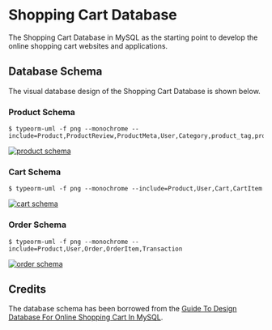 # Shopping Cart Database

The Shopping Cart Database in MySQL as the starting point to develop the online shopping cart websites and applications.

## Database Schema

The visual database design of the Shopping Cart Database is shown below.

### Product Schema

```sh-session
$ typeorm-uml -f png --monochrome --include=Product,ProductReview,ProductMeta,User,Category,product_tag,product_category,Tag
```

[![product schema](http://www.plantuml.com/plantuml/png/lLNVRzem47xtN-6fBw2jMjkfcuGGQhR16eaogOkcxMaoyK4iuZYpdHOqu6_VET0Kd23O9eqdzDrtTz_zyEN6MAPj8LD2Nd2OY0neFeD5QzwctN5ltdqzxbK6oyOfE0jaLjW5dTDkbxQYLsU3GO2_Dktr24a41seiQ51saOFP019iehWXnCn4bZFD94qnf6DGfT6sOv0gKt6YbSICkW12Ddbfp2nCbLxGDlr5A7rPwgI2qtQ7lWy_XQEeTNNHHiiPna698VTm59r2XtuDxZ_S1lUjTzSEH6KisZTSNfHqanRJ6XYhp6Bi3etwtoAogiJbMl4YjZzSk1C4RjWrXMlqU4vvVL963Gy27ly-vudTsjQlcHKPjkNBNJ0SEl9RX-R5E1Kc0OmHXQFl3hyijMl0eV40rNyCeduKtlLtsHv-g5BBfaVB-m-pFTxYme3-rwrRDqepXPHCBpRjBULXO7my_Y3ChAZvvbh4I1mCFmSubYi7SM5YLRXITz6V1IiVTYreelAJ1bla_0_6NLuUuu6GSNFYMhXk7vt9H6XZHqo2_woau3o59alAcZtMKet5tiJAKQv1Cf7wv9mPywWqlsKcURQzAVlCk1IPrz07B5nf3zGm5UKfzLld90xLr4NPGKLcjTfR4TpSIIdvmEreFgbFQ5XlvvPHtHAFKCzGUxk7N2i2UZJ5hQIkrFdvSbc997kNTxKiZLkCU3TowxgFraYD8PvWjtIarhwjiQR99_YwN7UEc_0l8JUu8Eup_Hi0)](http://www.plantuml.com/plantuml/png/lLNVRzem47xtN-6fBw2jMjkfcuGGQhR16eaogOkcxMaoyK4iuZYpdHOqu6_VET0Kd23O9eqdzDrtTz_zyEN6MAPj8LD2Nd2OY0neFeD5QzwctN5ltdqzxbK6oyOfE0jaLjW5dTDkbxQYLsU3GO2_Dktr24a41seiQ51saOFP019iehWXnCn4bZFD94qnf6DGfT6sOv0gKt6YbSICkW12Ddbfp2nCbLxGDlr5A7rPwgI2qtQ7lWy_XQEeTNNHHiiPna698VTm59r2XtuDxZ_S1lUjTzSEH6KisZTSNfHqanRJ6XYhp6Bi3etwtoAogiJbMl4YjZzSk1C4RjWrXMlqU4vvVL963Gy27ly-vudTsjQlcHKPjkNBNJ0SEl9RX-R5E1Kc0OmHXQFl3hyijMl0eV40rNyCeduKtlLtsHv-g5BBfaVB-m-pFTxYme3-rwrRDqepXPHCBpRjBULXO7my_Y3ChAZvvbh4I1mCFmSubYi7SM5YLRXITz6V1IiVTYreelAJ1bla_0_6NLuUuu6GSNFYMhXk7vt9H6XZHqo2_woau3o59alAcZtMKet5tiJAKQv1Cf7wv9mPywWqlsKcURQzAVlCk1IPrz07B5nf3zGm5UKfzLld90xLr4NPGKLcjTfR4TpSIIdvmEreFgbFQ5XlvvPHtHAFKCzGUxk7N2i2UZJ5hQIkrFdvSbc997kNTxKiZLkCU3TowxgFraYD8PvWjtIarhwjiQR99_YwN7UEc_0l8JUu8Eup_Hi0)


### Cart Schema

```sh-session
$ typeorm-uml -f png --monochrome --include=Product,User,Cart,CartItem
```

[![cart schema](http://www.plantuml.com/plantuml/png/jPLlZn8n4CRVzrFKt9ibUl70d2Q4a5iLF18EatDZz9Kfsu5jsBPh_o14uBFR5ZoWkyaPJtdvc-vqvdbcoeqsH1dBIuIUKPWn0RXQm3fPjN1lsb_rNaxx3m53fYNu20Z3p1glSA-7a-p5nN2OkbyBz_i85Om2rWOKIBEkGEy11rD8gX7I2oOgeWZ7fKlfJs2fNEmamAMGUQ4aTpSg2mZjxyMvA_GRCy1n2_z463yFXM96SQkBtuu-Z2PPqhbgkSX5fIIrkHdHEE1prAXUs2x-dDw_kqtla_PLO9LYENJnSFmnpP9snoFAT2wjCEVqkoL1ZIx-T9UEnpxhQyz9RjZIPSX6awyUjZtC5H03D7KvtgVP81lT3Hor5MsWkHG6_6tPu4k6jWyo77fxN0IhGTLwTQMMSEpspRM7pXsIdGSECknqQUSrgYtdHAttpONoN69dPQp1Vn5M5x9wWgoLdPPC5pKUza1740JLVsYBL_jHJsPCQJCX_4Jewn3WZD8IcY8bQVvYn-MKdJaMhDm19woC3rT4wnzIqLkYYsFiLT2PKCv49EZIDIvL11NCMLZiM3fVubZEVPOJoeHHycn4tEJEGicHT7uf_tASDMZDfF0ycZCZ5o3gask8iJeUgNzeIxChZQRu1x3T13inpCCQH9OgkMGYhnKGDadLZZ_fvJc-lDlDvULc4nohqyFBX7w_K0ViZGk7yLOU0RfnC-R_Ttu1)](http://www.plantuml.com/plantuml/png/jPLlZn8n4CRVzrFKt9ibUl70d2Q4a5iLF18EatDZz9Kfsu5jsBPh_o14uBFR5ZoWkyaPJtdvc-vqvdbcoeqsH1dBIuIUKPWn0RXQm3fPjN1lsb_rNaxx3m53fYNu20Z3p1glSA-7a-p5nN2OkbyBz_i85Om2rWOKIBEkGEy11rD8gX7I2oOgeWZ7fKlfJs2fNEmamAMGUQ4aTpSg2mZjxyMvA_GRCy1n2_z463yFXM96SQkBtuu-Z2PPqhbgkSX5fIIrkHdHEE1prAXUs2x-dDw_kqtla_PLO9LYENJnSFmnpP9snoFAT2wjCEVqkoL1ZIx-T9UEnpxhQyz9RjZIPSX6awyUjZtC5H03D7KvtgVP81lT3Hor5MsWkHG6_6tPu4k6jWyo77fxN0IhGTLwTQMMSEpspRM7pXsIdGSECknqQUSrgYtdHAttpONoN69dPQp1Vn5M5x9wWgoLdPPC5pKUza1740JLVsYBL_jHJsPCQJCX_4Jewn3WZD8IcY8bQVvYn-MKdJaMhDm19woC3rT4wnzIqLkYYsFiLT2PKCv49EZIDIvL11NCMLZiM3fVubZEVPOJoeHHycn4tEJEGicHT7uf_tASDMZDfF0ycZCZ5o3gask8iJeUgNzeIxChZQRu1x3T13inpCCQH9OgkMGYhnKGDadLZZ_fvJc-lDlDvULc4nohqyFBX7w_K0ViZGk7yLOU0RfnC-R_Ttu1)

### Order Schema

```sh-session
$ typeorm-uml -f png --monochrome --include=Product,User,Order,OrderItem,Transaction
```

[![order schema](http://www.plantuml.com/plantuml/png/jPRRRXen48Rl_HIkk06rKI5LMWaXb6q33HAXKhggsglAh0VMOcrlVKX10PwzjY61FQ2eKSBbD-Fn7FuTSwaDKSRo3A4t56PC0CuNi6ekMxWtxIzxxwVzHuCXqmoy1OHXPeMNkDV3pVXTOpYCtA-5-ts4KaO1QmCAf5dbe7U0WqabrGZf1HCvKOJZp8Nq7bWgPpioS2baaYh9tOtA0aAxUt6k9BM9mIryZp1-6zB4ZE9M5tyUVHrDukPvk-Ki3Qj1ZMY9kempwE8VqUsNw-Ys-Ud2GvSMYOk6JZkuRtLcvnMgBUT4hReu7ar-nOEViG_iQkZYxpVHUEnl-nZy5hPoDbSiSOx3yRSeRdREFQ9C9z8AKwH_B0dzhGHDPRwxsQEEHua2Oe16Bi9L50_YqSt0KPlJ6fhRQSPqMk510Be4GT0oIgGmu7CDTMyUno8L1VMR6U1FJsO_mifm6Y581RzA6_-dPwTgDee8JHB3f7Yc74zKd4XQrMATmdXmB0d446FrQzGRadrcfHgqTdtol5oNN82eVcErLMWxZQKXMN76NdLNjTCtP5a4EcLvpiIyv5QDwJJAvI6hY_PfYSsT36XDMZEcj9aG3kKmd56QGPqb8oTEo2ahhAUmju0JbbL2k8NQgOFdPPY4pwB8NDbtJ2IL14BPgkB-4ghoSdbIL2_OosrzCxUrtSo9rd-Txg-9JW-s3s6-X78cIglupgrCgKfGmPo5jx3S4f_YMCvzb2FANATbuN5nKvc5b1zQz_08RjPdP-jrQ24wsi1x74WDtvz6n_khSAJ6SBW2R-I1e4jNiF_Vy0y0)](http://www.plantuml.com/plantuml/png/jPRRRXen48Rl_HIkk06rKI5LMWaXb6q33HAXKhggsglAh0VMOcrlVKX10PwzjY61FQ2eKSBbD-Fn7FuTSwaDKSRo3A4t56PC0CuNi6ekMxWtxIzxxwVzHuCXqmoy1OHXPeMNkDV3pVXTOpYCtA-5-ts4KaO1QmCAf5dbe7U0WqabrGZf1HCvKOJZp8Nq7bWgPpioS2baaYh9tOtA0aAxUt6k9BM9mIryZp1-6zB4ZE9M5tyUVHrDukPvk-Ki3Qj1ZMY9kempwE8VqUsNw-Ys-Ud2GvSMYOk6JZkuRtLcvnMgBUT4hReu7ar-nOEViG_iQkZYxpVHUEnl-nZy5hPoDbSiSOx3yRSeRdREFQ9C9z8AKwH_B0dzhGHDPRwxsQEEHua2Oe16Bi9L50_YqSt0KPlJ6fhRQSPqMk510Be4GT0oIgGmu7CDTMyUno8L1VMR6U1FJsO_mifm6Y581RzA6_-dPwTgDee8JHB3f7Yc74zKd4XQrMATmdXmB0d446FrQzGRadrcfHgqTdtol5oNN82eVcErLMWxZQKXMN76NdLNjTCtP5a4EcLvpiIyv5QDwJJAvI6hY_PfYSsT36XDMZEcj9aG3kKmd56QGPqb8oTEo2ahhAUmju0JbbL2k8NQgOFdPPY4pwB8NDbtJ2IL14BPgkB-4ghoSdbIL2_OosrzCxUrtSo9rd-Txg-9JW-s3s6-X78cIglupgrCgKfGmPo5jx3S4f_YMCvzb2FANATbuN5nKvc5b1zQz_08RjPdP-jrQ24wsi1x74WDtvz6n_khSAJ6SBW2R-I1e4jNiF_Vy0y0)

## Credits

The database schema has been borrowed from the [Guide To Design Database For Online Shopping Cart In MySQL](https://mysql.tutorials24x7.com/blog/guide-to-design-database-for-shopping-cart-in-mysql).
